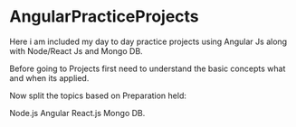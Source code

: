 # AngularPracticeProjects
Here i am included my day to day practice projects using Angular Js along with Node/React Js and Mongo DB.

Before going to Projects first need to understand the basic concepts what and when its applied.

Now split the topics based on Preparation held:

Node.js
Angular 
React.js
Mongo DB.




